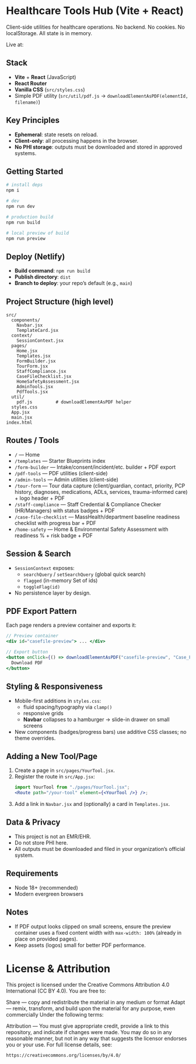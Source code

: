 # Healthcare Tools Hub (Vite + React)

Client-side utilities for healthcare operations. No backend. No cookies. No localStorage. All state is in memory.

Live at:

## Stack

- **Vite** + **React** (JavaScript)
- **React Router**
- **Vanilla CSS** (`src/styles.css`)
- Simple PDF utility (`src/util/pdf.js` → `downloadElementAsPDF(elementId, filename)`)

## Key Principles

- **Ephemeral**: state resets on reload.
- **Client-only**: all processing happens in the browser.
- **No PHI storage**: outputs must be downloaded and stored in approved systems.

## Getting Started

```bash
# install deps
npm i

# dev
npm run dev

# production build
npm run build

# local preview of build
npm run preview
```

## Deploy (Netlify)

- **Build command**: `npm run build`
- **Publish directory**: `dist`
- **Branch to deploy**: your repo’s default (e.g., `main`)

## Project Structure (high level)

```
src/
  components/
    Navbar.jsx
    TemplateCard.jsx
  context/
    SessionContext.jsx
  pages/
    Home.jsx
    Templates.jsx
    FormBuilder.jsx
    TourForm.jsx
    StaffCompliance.jsx
    CaseFileChecklist.jsx
    HomeSafetyAssessment.jsx
    AdminTools.jsx
    PdfTools.jsx
  util/
    pdf.js         # downloadElementAsPDF helper
  styles.css
  App.jsx
  main.jsx
index.html
```

## Routes / Tools

- `/` — Home
- `/templates` — Starter Blueprints index
- `/form-builder` — Intake/consent/incident/etc. builder + PDF export
- `/pdf-tools` — PDF utilities (client-side)
- `/admin-tools` — Admin utilities (client-side)
- `/tour-form` — Tour data capture (client/guardian, contact, priority, PCP history, diagnoses, medications, ADLs, services, trauma-informed care) + logo header + PDF
- `/staff-compliance` — Staff Credential & Compliance Checker (HR/Managers) with status badges + PDF
- `/case-file-checklist` — MassHealth/department baseline readiness checklist with progress bar + PDF
- `/home-safety` — Home & Environmental Safety Assessment with readiness % + risk badge + PDF

## Session & Search

- `SessionContext` exposes:
  - `searchQuery` / `setSearchQuery` (global quick search)
  - `flagged` (in-memory Set of ids)
  - `toggleFlag(id)`
- No persistence layer by design.

## PDF Export Pattern

Each page renders a preview container and exports it:

```jsx
// Preview container
<div id="casefile-preview"> ... </div>

// Export button
<button onClick={() => downloadElementAsPDF("casefile-preview", "Case_File_Readiness.pdf")}>
  Download PDF
</button>
```

## Styling & Responsiveness

- Mobile-first additions in `styles.css`:
  - fluid spacing/typography via `clamp()`
  - responsive grids
  - **Navbar** collapses to a hamburger → slide-in drawer on small screens
- New components (badges/progress bars) use additive CSS classes; no theme overrides.

## Adding a New Tool/Page

1. Create a page in `src/pages/YourTool.jsx`.
2. Register the route in `src/App.jsx`:
   ```jsx
   import YourTool from "./pages/YourTool.jsx";
   <Route path="/your-tool" element={<YourTool />} />;
   ```
3. Add a link in `Navbar.jsx` and (optionally) a card in `Templates.jsx`.

## Data & Privacy

- This project is not an EMR/EHR.
- Do not store PHI here.
- All outputs must be downloaded and filed in your organization’s official system.

## Requirements

- Node 18+ (recommended)
- Modern evergreen browsers

## Notes

- If PDF output looks clipped on small screens, ensure the preview container uses a fixed content width with `max-width: 100%` (already in place on provided pages).
- Keep assets (logos) small for better PDF performance.

# License & Attribution

This project is licensed under the Creative Commons Attribution 4.0 International (CC BY 4.0). You are free to:

Share — copy and redistribute the material in any medium or format
Adapt — remix, transform, and build upon the material for any purpose, even commercially
Under the following terms:

Attribution — You must give appropriate credit, provide a link to this repository, and indicate if changes were made. You may do so in any reasonable manner, but not in any way that suggests the licensor endorses you or your use.
For full license details, see:

```
https://creativecommons.org/licenses/by/4.0/
```

